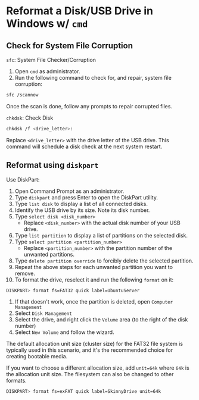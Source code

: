 

# Reformat a Disk/USB Drive in Windows w/ `cmd`

## Check for System File Corruption 

`sfc`: System File Checker/Corruption  
1. Open `cmd` as administrator.
1. Run the following command to check for, and repair, system file corruption:
```sh
sfc /scannow
```
Once the scan is done, follow any prompts to repair corrupted files.

`chkdsk`: Check Disk
```sh
chkdsk /f <drive_letter>:
```
Replace `<drive_letter>` with the drive letter of the USB drive. This command will schedule a disk check at the next system restart.

## Reformat using `diskpart`

Use DiskPart:
1. Open Command Prompt as an administrator.
1. Type `diskpart` and press Enter to open the DiskPart utility.
1. Type `list disk` to display a list of all connected disks.
1. Identify the USB drive by its size. Note its disk number.
1. Type `select disk <disk_number>` 
    * Replace `<disk_number>` with the actual disk number of your USB drive.
1. Type `list partition` to display a list of partitions on the selected disk.
1. Type `select partition <partition_number>` 
    * Replace `<partition_number>` with the partition number of the unwanted partitions.
1. Type `delete partition override` to forcibly delete the selected partition.
1. Repeat the above steps for each unwanted partition you want to remove.
1. To format the drive, reselect it 
   and run the following `format` on it:
```sh
DISKPART> format fs=FAT32 quick label=UbuntuServer
```
1. If that doesn't work, once the partition is deleted, open `Computer Management`
1. Select `Disk Management`
1. Select the drive, and right click the `Volume` area (to the right of the disk number)
1. Select `New Volume` and follow the wizard.


The default allocation unit size (cluster size) for the FAT32 file system is typically used in this
scenario, and it's the recommended choice for creating bootable media.

If you want to choose a different allocation size, add `unit=64k` where `64k` is the allocation unit 
size. The filesystem can also be changed to other formats.
```sh
DISKPART> format fs=exFAT quick label=SkinnyDrive unit=64k
```

